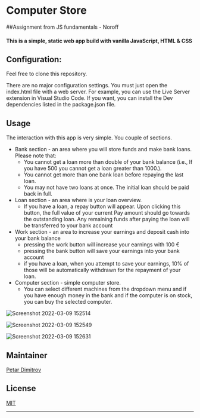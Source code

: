 # Computer Store

##Assignment from JS fundamentals - Noroff
#### This is a simple, static web app build with vanilla JavaScript, HTML & CSS

## Configuration:
Feel free to clone this repository. 

There are no major configuration settings. You must just open the index.html file with a web server. For example, you can use the Live Server extension in Visual Studio Code.
If you want, you can install the Dev dependencies listed in the package.json file.


## Usage
The interaction with this app is very simple. You couple of sections.

- Bank section - an area where you will store funds and make bank loans. Please note that:
  - You cannot get a loan more than double of your bank balance (i.e., If you have 500 you cannot get a loan greater
     than 1000.).
  - You cannot get more than one bank loan before repaying the last loan.
  - You may not have two loans at once. The initial loan should be paid back in full.
- Loan section - an area where is your loan overview.
  - If you have a loan, a repay button will appear. Upon clicking this button, the full value of
    your current Pay amount should go towards the outstanding loan. Any remaining funds after paying the loan will be transferred to your bank account
- Work section - an area to increase your earnings and deposit cash into your bank balance
  - pressing the work button will increase your earnings with 100 €
  - pressing the bank button will save your earnings into your bank account
  - if you have a loan, when you attempt to save your earnings, 10% of those will be automatically withdrawn for the repayment of your loan.
- Computer section - simple computer store.
  - You can select different machines from the dropdown menu and if you have enough money in the bank and if the computer is on stock, you can buy the selected computer. 

![Screenshot 2022-03-09 152514](https://user-images.githubusercontent.com/79804094/157469241-040c053c-04aa-4103-9c29-941efefde471.png)


![Screenshot 2022-03-09 152549](https://user-images.githubusercontent.com/79804094/157469383-d9afdc5a-0ac7-4d49-8021-14f28d234853.png)


![Screenshot 2022-03-09 152631](https://user-images.githubusercontent.com/79804094/157469665-1cb71f02-ba48-42c1-8d56-7cf7c61c9a30.png)


## Maintainer
[Petar Dimitrov]

## License
[MIT]

---
[Petar Dimitrov]: https://github.com/PetarDimitrov91
[MIT]: https://choosealicense.com/licenses/mit/





